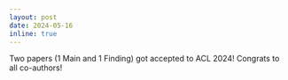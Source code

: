 ```yaml
---
layout: post
date: 2024-05-16 
inline: true
---
```


Two papers (1 Main and 1 Finding) got accepted to ACL 2024! Congrats to all co-authors!
